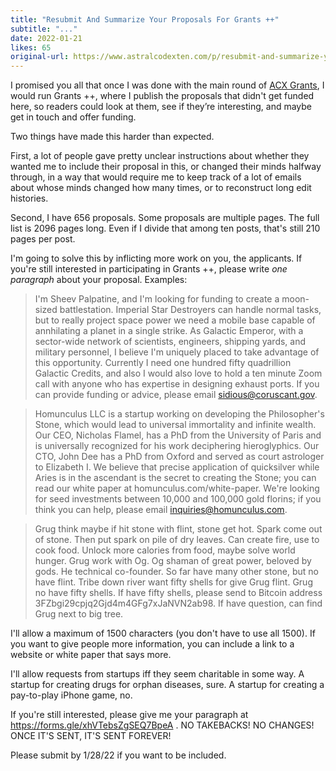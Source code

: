 ```yaml
---
title: "Resubmit And Summarize Your Proposals For Grants ++"
subtitle: "..."
date: 2022-01-21
likes: 65
original-url: https://www.astralcodexten.com/p/resubmit-and-summarize-your-proposals
---
```

I promised you all that once I was done with the main round of [ACX Grants](https://astralcodexten.substack.com/p/acx-grants-results), I would run Grants ++, where I publish the proposals that didn't get funded here, so readers could look at them, see if they’re interesting, and maybe get in touch and offer funding. 

Two things have made this harder than expected. 

First, a lot of people gave pretty unclear instructions about whether they wanted me to include their proposal in this, or changed their minds halfway through, in a way that would require me to keep track of a lot of emails about whose minds changed how many times, or to reconstruct long edit histories.

Second, I have 656 proposals. Some proposals are multiple pages. The full list is 2096 pages long. Even if I divide that among ten posts, that's still 210 pages per post.

I'm going to solve this by inflicting more work on you, the applicants. If you're still interested in participating in Grants ++, please write _one paragraph_ about your proposal. Examples:

> I'm Sheev Palpatine, and I'm looking for funding to create a moon-sized battlestation. Imperial Star Destroyers can handle normal tasks, but to really project space power we need a mobile base capable of annhilating a planet in a single strike. As Galactic Emperor, with a sector-wide network of scientists, engineers, shipping yards, and military personnel, I believe I'm uniquely placed to take advantage of this opportunity. Currently I need one hundred fifty quadrillion Galactic Credits, and also I would also love to hold a ten minute Zoom call with anyone who has expertise in designing exhaust ports. If you can provide funding or advice, please email sidious@coruscant.gov.

> Homunculus LLC is a startup working on developing the Philosopher's Stone, which would lead to universal immortality and infinite wealth. Our CEO, Nicholas Flamel, has a PhD from the University of Paris and is universally recognized for his work deciphering hieroglyphics. Our CTO, John Dee has a PhD from Oxford and served as court astrologer to Elizabeth I. We believe that precise application of quicksilver while Aries is in the ascendant is the secret to creating the Stone; you can read our white paper at homunculus.com/white-paper. We're looking for seed investments between 10,000 and 100,000 gold florins; if you think you can help, please email inquiries@homunculus.com.

> Grug think maybe if hit stone with flint, stone get hot. Spark come out of stone. Then put spark on pile of dry leaves. Can create fire, use to cook food. Unlock more calories from food, maybe solve world hunger. Grug work with Og. Og shaman of great power, beloved by gods. He technical co-founder. So far have many other stone, but no have flint. Tribe down river want fifty shells for give Grug flint. Grug no have fifty shells. If have fifty shells, please send to Bitcoin address 3FZbgi29cpjq2Gjd4m4GFg7xJaNVN2ab98. If have question, can find Grug next to big tree.

I'll allow a maximum of 1500 characters (you don't have to use all 1500). If you want to give people more information, you can include a link to a website or white paper that says more.

I'll allow requests from startups iff they seem charitable in some way. A startup for creating drugs for orphan diseases, sure. A startup for creating a pay-to-play iPhone game, no. 

If you're still interested, please give me your paragraph at <https://forms.gle/xhVTebsZgSEQ7BpeA> . NO TAKEBACKS! NO CHANGES! ONCE IT'S SENT, IT'S SENT FOREVER!

Please submit by 1/28/22 if you want to be included.

